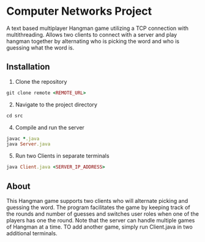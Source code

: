 # Computer Networks Project
A text based multiplayer Hangman game utilizing a TCP connection with multithreading. Allows two clients to connect with a server and play hangman together by alternating who is picking the word and who is guessing what the word is. 

## Installation
1. Clone the repository
```rb
git clone remote <REMOTE_URL>
```
2. Navigate to the project directory
```rb
cd src
```
4. Compile and run the server
```rb
javac *.java
java Server.java
```
5. Run two Clients in separate terminals
```rb
java Client.java <SERVER_IP_ADDRESS>
```
## About
This Hangman game supports two clients who will alternate picking and guessing the word. The program facilitates the game by keeping track of the rounds and number of guesses and switches user roles when one of the players has one the round. Note that the server can handle multiple games of Hangman at a time. TO add another game, simply run Client.java in two additional terminals.
